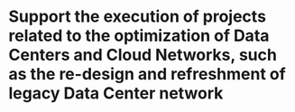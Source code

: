 # Support the execution of projects related to the optimization of Data Centers and Cloud Networks, such as the re-design and refreshment of legacy Data Center network
